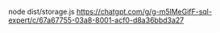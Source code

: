 node dist/storage.js
https://chatgpt.com/g/g-m5lMeGifF-sql-expert/c/67a67755-03a8-8001-acf0-d8a36bbd3a27
